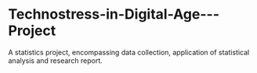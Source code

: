 # Technostress-in-Digital-Age---Project
A statistics project, encompassing data collection, application of  statistical analysis and research report.
